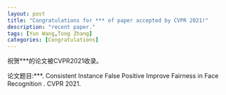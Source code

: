 ```yaml
---
layout: post
title: "Congratulations for *** of paper accepted by CVPR 2021!"
description: "recent paper."
tags: [Yun Wang,Tong Zhang]
categories: [Congratulations]
---
```

祝贺***的论文被CVPR2021收录。

论文题目:***. Consistent Instance False Positive Improve Fairness in Face Recognition . CVPR 2021.


